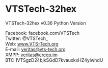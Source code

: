 # VTSTech-32hex
VTSTech-32hex v0.36 Python Version

Facebook: facebook.com/VTSTech      
Twitter: @VTSTech_                  
Web: www.VTS-Tech.org               
E-mail: veritas@vts-tech.org        
XMPP: veritas@creep.im              
BTC 1VTSgzD24bjkSGdD7kvauxkxHZ4yiwhdU
